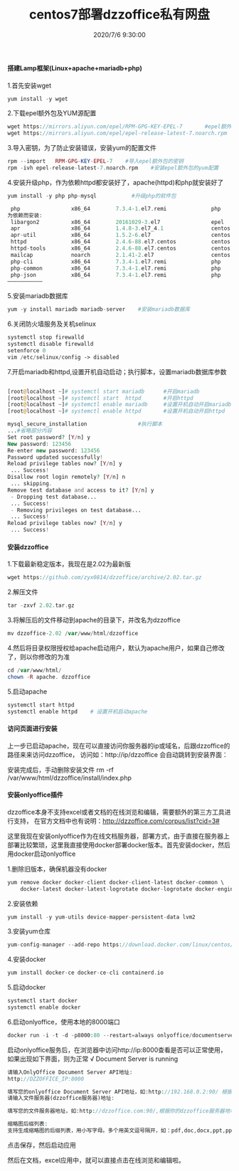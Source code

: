 ﻿---
title: centos7部署dzzoffice私有网盘
tags: [tool]
categories: 工具
description: centos7部署dzzoffice最新版详细教程
date: 2020/7/6 9:30:00
---

#### 搭建Lamp框架(Linux+apache+mariadb+php)
1.首先安装wget
```php
yum install -y wget
```
2.下载epel额外包及YUM源配置
```php
wget https://mirrors.aliyun.com/epel/RPM-GPG-KEY-EPEL-7       #epel额外包的密钥
wget https://mirrors.aliyun.com/epel/epel-release-latest-7.noarch.rpm    #epel额外包的yum的配置
```
3.导入密钥，为了防止安装错误，安装yum的配置文件
```php
rpm --import   RPM-GPG-KEY-EPEL-7    #导入epel额外包的密钥
rpm -ivh epel-release-latest-7.noarch.rpm    #安装epel额外包的yum配置
```
4.安装升级php，作为依赖httpd都安装好了，apache(httpd)和php就安装好了
```php
yum install -y php php-mysql           #升级php的软件包

 php                x86_64        7.3.4-1.el7.remi              php           3.2 M
为依赖而安装:
 libargon2          x86_64        20161029-3.el7                epel           23 k
 apr                x86_64        1.4.8-3.el7_4.1               centos        103 k
 apr-util           x86_64        1.5.2-6.el7                   centos         92 k
 httpd              x86_64        2.4.6-88.el7.centos           centos        2.7 M
 httpd-tools        x86_64        2.4.6-88.el7.centos           centos         90 k
 mailcap            noarch        2.1.41-2.el7                  centos         31 k
 php-cli            x86_64        7.3.4-1.el7.remi              php           4.9 M
 php-common         x86_64        7.3.4-1.el7.remi              php           1.1 M
 php-json           x86_64        7.3.4-1.el7.remi              php            63 k
———————————
```
5.安装mariadb数据库
```php
yum -y install mariadb mariadb-server    #安装mariadb数据库
```
6.关闭防火墙服务及关机selinux
```php
systemctl stop firewalld
systemctl disable firewalld
setenforce 0
vim /etc/selinux/config -> disabled
```
7.开启mariadb和httpd,设置开机自动启动；执行脚本，设置mariadb数据库参数
```php

[root@localhost ~]# systemctl start mariadb      #开启mariadb
[root@localhost ~]# systemctl start  httpd       #开启httpd
[root@localhost ~]# systemctl enable mariadb     #设置开机自动开启mariadb
[root@localhost ~]# systemctl enable httpd       #设置开机自动开启httpd

mysql_secure_installation                #执行脚本
...#省略部分内容
Set root password? [Y/n] y
New password: 123456
Re-enter new password: 123456
Password updated successfully!
Reload privilege tables now? [Y/n] y
 ... Success!
Disallow root login remotely? [Y/n] n
 ... skipping.
Remove test database and access to it? [Y/n] y
 - Dropping test database...
 ... Success!
 - Removing privileges on test database...
 ... Success!
Reload privilege tables now? [Y/n] y
 ... Success!

```

#### 安装dzzoffice

1.下载最新稳定版本，我现在是2.02为最新版
```php
wget https://github.com/zyx0814/dzzoffice/archive/2.02.tar.gz
```

2.解压文件
```php
tar -zxvf 2.02.tar.gz
```

3.将解压后的文件移动到apache的目录下，并改名为dzzoffice
```php
mv dzzoffice-2.02 /var/www/html/dzzoffice
```

4.然后将目录权限授权给apache启动用户，默认为apache用户，如果自己修改了，则以你修改的为准
```php
cd /var/www/html/
chown -R apache. dzzoffice
```

5.启动apache
```php
systemctl start httpd
systemctl enable httpd    # 设置开机启动apache
```

#### 访问页面进行安装
上一步已启动apache，现在可以直接访问你服务器的ip或域名，后跟dzzoffice的路径来来访问dzzoffice，
访问如：http://ip/dzzoffice 会自动跳转到安装界面：

安装完成后，手动删除安装文件
rm -rf /var/www/html/dzzoffice/install/index.php

#### 安装onlyoffice插件
dzzoffice本身不支持excel或者文档的在线浏览和编辑，需要额外的第三方工具进行支持，
在官方文档中也有说明：http://dzzoffice.com/corpus/list?cid=3#

这里我现在安装onlyoffice作为在线文档服务器，部署方式，由于直接在服务器上部署比较繁琐，这里我直接使用docker部署docker版本。首先安装docker，然后用docker启动onlyoffice

1.删除旧版本，确保机器没有docker
```php
yum remove docker docker-client docker-client-latest docker-common \
    docker-latest docker-latest-logrotate docker-logrotate docker-engine
```

2.安装依赖
```php
yum install -y yum-utils device-mapper-persistent-data lvm2
```

3.安装yum仓库
```php
yum-config-manager --add-repo https://download.docker.com/linux/centos/docker-ce.repo
```

4.安装docker
```php
yum install docker-ce docker-ce-cli containerd.io
```

5.启动docker
```php
systemctl start docker
systemctl enable docker
```

6.启动onlyoffice，使用本地的8000端口
```php
docker run -i -t -d -p8000:80 --restart=always onlyoffice/documentserver
```

启动onlyoffice服务后，在浏览器中访问http://ip:8000查看是否可以正常使用，如果出现如下界面，则为正常
    √ Document Server is running

```php
请输入OnlyOffice Document Server API地址:
http://DZZOFFICE_IP:8000

填写您的onlyoffice Document Server API地址，如:http://192.168.0.2:90/ 根据你的文档服务器填写
请输入文件服务器(dzzoffice服务器)地址:

填写您的文件服务器地址，如:http://dzzoffice.com:90/,根据你的dzzoffice服务器地址填写,留空使用当前地址。tips:设置内网地址可以提高文件传输速度

缩略图后缀列表:
支持生成缩略图的后缀列表，用小写字母。多个用英文逗号隔开，如：pdf,doc,docx,ppt,pptx,xls,xlsx
```
点击保存，然后启动应用

然后在文档，excel应用中，就可以直接点击在线浏览和编辑啦。
